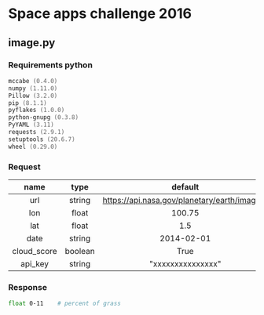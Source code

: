 # Space apps challenge 2016

## image.py
### Requirements python
```zsh
mccabe (0.4.0)
numpy (1.11.0)
Pillow (3.2.0)
pip (8.1.1)
pyflakes (1.0.0)
python-gnupg (0.3.8)
PyYAML (3.11)
requests (2.9.1)
setuptools (20.6.7)
wheel (0.29.0)
```
### Request
| name  | type  | default  |  needed  |
|:-:|:-:|:-:|:-:|
| url  | string  | https://api.nasa.gov/planetary/earth/imagery  | no  |
| lon  | float  | 100.75  | yes  |
| lat  | float  | 1.5  | yes  |
| date  | string  | 2014-02-01  | yes  |
| cloud_score  | boolean  | True  |  no |
| api_key  | string  | "xxxxxxxxxxxxxxx"  |  no |

### Response
```zsh
float 0-11    # percent of grass
```
